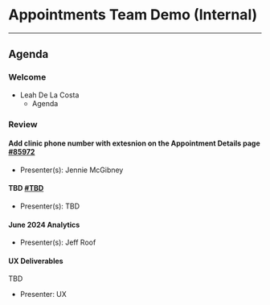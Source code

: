 # Appointments Team Demo (Internal) 

---

## Agenda

### Welcome

- Leah De La Costa
  - Agenda

### Review 

#### Add clinic phone number with extesnion on the Appointment Details page [#85972]() 
  - Presenter(s): Jennie McGibney

#### TBD [#TBD]()
  - Presenter(s): TBD


#### June 2024 Analytics
  - Presenter(s): Jeff Roof 

#### UX Deliverables 

TBD
  - Presenter: UX
    
